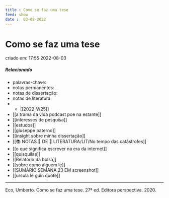 ```yaml
---
title : Como se faz uma tese
feed: show
date :  03-08-2022
---
```

# Como se faz uma tese
criado em: 17:55 2022-08-03

##### Relacionado
- palavras-chave: 
- notas permanentes: 
- notas de dissertação:
- notas de literatura: 
- - [[2022-W25]]
- [[a trama da vida podcast poe na estante]]
- [[interesses de pesquisa]]
- [[estudos]]
- [[giuseppe paterno]]
- [[insight sobre minha dissertação]]
- [[📚 NOTAS 📖 DE 📘 LITERATURA/LIT/No tempo das catástrofes]]
- [[o que significa escrever na era da internet]]
- [[quisquilae]]
- [[Relatório da bolsa]]
- [[sobre como alguem le]]
- [[SUMÁRIO SEMANA 23 EM screenshot]]
- [[ursula le guin quote]]

---

Eco, Umberto. Como se faz uma tese. 27ª ed. Editora perspectiva. 2020.
